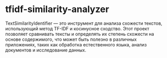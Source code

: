 # tfidf-similarity-analyzer
TextSimilarityIdentifier — это инструмент для анализа схожести текстов, использующий метод TF-IDF и косинусное сходство. Этот проект позволяет сравнивать тексты и определять их степень схожести на основе содержимого, что может быть полезно в различных приложениях, таких как обработка естественного языка, анализ документов и исследование данных.
